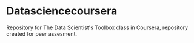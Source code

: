 Datasciencecoursera
===================

Repository for The Data Scientist's Toolbox class in Coursera, repository created for peer assesment.
